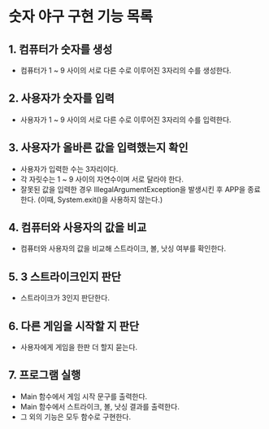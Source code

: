 # 숫자 야구 구현 기능 목록

## 1. 컴퓨터가 숫자를 생성
- 컴퓨터가 1 ~ 9 사이의 서로 다른 수로 이루어진 3자리의 수를 생성한다.

## 2. 사용자가 숫자를 입력
- 사용자가 1 ~ 9 사이의 서로 다른 수로 이루어진 3자리의 수를 입력한다.

## 3. 사용자가 올바른 값을 입력했는지 확인
- 사용자가 입력한 수는 3자리이다.
- 각 자릿수는 1 ~ 9 사이의 자연수이며 서로 달라야 한다.
- 잘못된 값을 입력한 경우 IllegalArgumentException을 발생시킨 후 APP을 종료한다. (이때, System.exit()을 사용하지 않는다.)

## 4. 컴퓨터와 사용자의 값을 비교
- 컴퓨터와 사용자의 값을 비교해 스트라이크, 볼, 낫싱 여부를 확인한다.

## 5. 3 스트라이크인지 판단
- 스트라이크가 3인지 판단한다.

## 6. 다른 게임을 시작할 지 판단
- 사용자에게 게임을 한판 더 할지 묻는다.

## 7. 프로그램 실행
- Main 함수에서 게임 시작 문구를 출력한다.
- Main 함수에서 스트라이크, 볼, 낫싱 결과를 출력한다.
- 그 외의 기능은 모두 함수로 구현한다.